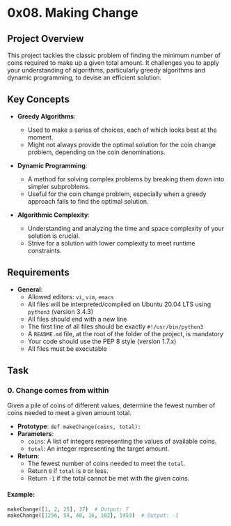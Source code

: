 
# 0x08. Making Change

## Project Overview
This project tackles the classic problem of finding the minimum number of coins required to make up a given total amount. It challenges you to apply your understanding of algorithms, particularly greedy algorithms and dynamic programming, to devise an efficient solution.

## Key Concepts

- **Greedy Algorithms**:
  - Used to make a series of choices, each of which looks best at the moment.
  - Might not always provide the optimal solution for the coin change problem, depending on the coin denominations.

- **Dynamic Programming**:
  - A method for solving complex problems by breaking them down into simpler subproblems.
  - Useful for the coin change problem, especially when a greedy approach fails to find the optimal solution.

- **Algorithmic Complexity**:
  - Understanding and analyzing the time and space complexity of your solution is crucial.
  - Strive for a solution with lower complexity to meet runtime constraints.

## Requirements

- **General**:
  - Allowed editors: `vi`, `vim`, `emacs`
  - All files will be interpreted/compiled on Ubuntu 20.04 LTS using `python3` (version 3.4.3)
  - All files should end with a new line
  - The first line of all files should be exactly `#!/usr/bin/python3`
  - A `README.md` file, at the root of the folder of the project, is mandatory
  - Your code should use the PEP 8 style (version 1.7.x)
  - All files must be executable

## Task

### 0. Change comes from within

Given a pile of coins of different values, determine the fewest number of coins needed to meet a given amount total.

- **Prototype**: `def makeChange(coins, total):`
- **Parameters**:
  - `coins`: A list of integers representing the values of available coins.
  - `total`: An integer representing the target amount.
- **Return**:
  - The fewest number of coins needed to meet the `total`.
  - Return `0` if `total` is `0` or less.
  - Return `-1` if the total cannot be met with the given coins.

#### Example:
```python
makeChange([1, 2, 25], 37)  # Output: 7
makeChange([1256, 54, 48, 16, 102], 1453)  # Output: -1
